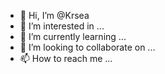 - 👋 Hi, I’m @Krsea
- 👀 I’m interested in ...
- 🌱 I’m currently learning ...
- 💞️ I’m looking to collaborate on ...
- 📫 How to reach me ...

<!---
Krsea/Krsea is a ✨ special ✨ repository because its `README.md` (this file) appears on your GitHub profile.
You can click the Preview link to take a look at your changes.
--->
